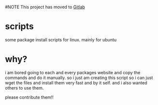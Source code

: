 #NOTE
This project has moved to  [Gitlab](https://gitlab.com/nabeelshaikh5/scripts) 



# scripts

some package install scripts for linux. mainly for ubuntu 


# why?
i am bored going to each and every packages website and copy the commands and do it manually. so i just am creating this script so i can just wget the files and install them very fast and by it self. and i also wanted others to use them.

please contribute them!!

